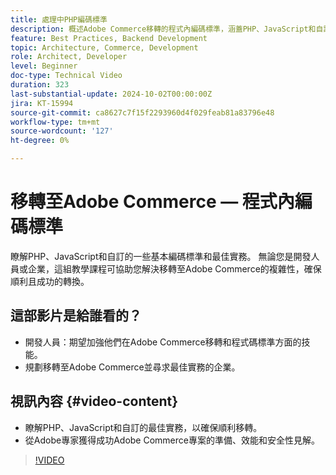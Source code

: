 ```yaml
---
title: 處理中PHP編碼標準
description: 概述Adobe Commerce移轉的程式內編碼標準，涵蓋PHP、JavaScript和自訂的最佳實務。
feature: Best Practices, Backend Development
topic: Architecture, Commerce, Development
role: Architect, Developer
level: Beginner
doc-type: Technical Video
duration: 323
last-substantial-update: 2024-10-02T00:00:00Z
jira: KT-15994
source-git-commit: ca8627c7f15f2293960d4f029feab81a83796e48
workflow-type: tm+mt
source-wordcount: '127'
ht-degree: 0%

---
```



# 移轉至Adobe Commerce — 程式內編碼標準

瞭解PHP、JavaScript和自訂的一些基本編碼標準和最佳實務。 無論您是開發人員或企業，這組教學課程可協助您解決移轉至Adobe Commerce的複雜性，確保順利且成功的轉換。

## 這部影片是給誰看的？

* 開發人員：期望加強他們在Adobe Commerce移轉和程式碼標準方面的技能。
* 規劃移轉至Adobe Commerce並尋求最佳實務的企業。

## 視訊內容 {#video-content}

* 瞭解PHP、JavaScript和自訂的最佳實務，以確保順利移轉。
* 從Adobe專家獲得成功Adobe Commerce專案的準備、效能和安全性見解。

>[!VIDEO](https://video.tv.adobe.com/v/3434857?learn=on)
